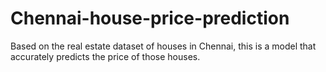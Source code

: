 # Chennai-house-price-prediction
Based on the real estate dataset of houses in Chennai, this is a model that accurately predicts the price of those houses.

